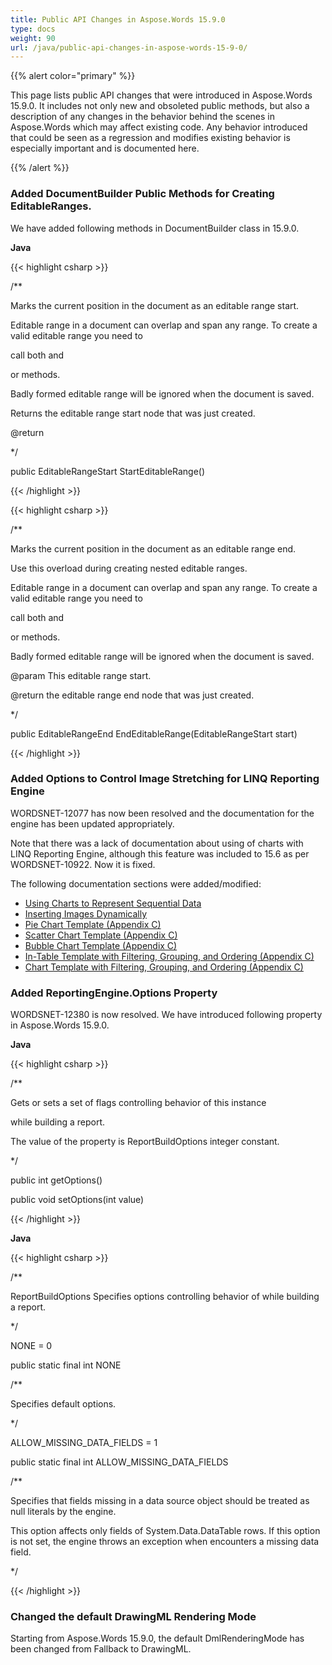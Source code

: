 ```yaml
---
title: Public API Changes in Aspose.Words 15.9.0
type: docs
weight: 90
url: /java/public-api-changes-in-aspose-words-15-9-0/
---
```


{{% alert color="primary" %}} 

This page lists public API changes that were introduced in Aspose.Words 15.9.0. It includes not only new and obsoleted public methods, but also a description of any changes in the behavior behind the scenes in Aspose.Words which may affect existing code. Any behavior introduced that could be seen as a regression and modifies existing behavior is especially important and is documented here.

{{% /alert %}} 
### **Added DocumentBuilder Public Methods for Creating EditableRanges.**
We have added following methods in DocumentBuilder class in 15.9.0.

**Java**

{{< highlight csharp >}}

 /**

  Marks the current position in the document as an editable range start.

 Editable range in a document can overlap and span any range. To create a valid editable range you need to

 call both <see cref="StartEditableRange"/> and <see cref="EndEditableRange()"/>

 or <see cref="EndEditableRange(EditableRangeStart)"/> methods.

 Badly formed editable range will be ignored when the document is saved.

 Returns the editable range start node that was just created.

 @return

*/

public EditableRangeStart StartEditableRange()


{{< /highlight >}}

{{< highlight csharp >}}

 /**

 Marks the current position in the document as an editable range end.

 Use this overload during creating nested editable ranges.

 Editable range in a document can overlap and span any range. To create a valid editable range you need to

 call both <see cref="StartEditableRange"/> and <see cref="EndEditableRange()"/>

 or <see cref="EndEditableRange(EditableRangeStart)"/> methods.

 Badly formed editable range will be ignored when the document is saved.

 @param This editable range start.

 @return the editable range end node that was just created.</returns>

*/

public EditableRangeEnd EndEditableRange(EditableRangeStart start)

{{< /highlight >}}
### **Added Options to Control Image Stretching for LINQ Reporting Engine**
WORDSNET-12077 has now been resolved and the documentation for the engine has been updated appropriately.

Note that there was a lack of documentation about using of charts with LINQ Reporting Engine, although this feature was included to 15.6 as per WORDSNET-10922. Now it is fixed.

The following documentation sections were added/modified:

- [Using Charts to Represent Sequential Data](http://www.aspose.com/docs/display/wordsjava/Using+Charts+to+Represent+Sequential+Data)
- [Inserting Images Dynamically](http://www.aspose.com/docs/display/wordsjava/Inserting+Images+Dynamically)
- [Pie Chart Template (Appendix C)](http://www.aspose.com/docs/display/wordsjava/Appendix+C.+Typical+Templates#AppendixC.TypicalTemplates-PieChartTemplate)
- [Scatter Chart Template (Appendix C)](http://www.aspose.com/docs/display/wordsjava/Appendix+C.+Typical+Templates#AppendixC.TypicalTemplates-ScatterChartTemplate)
- [Bubble Chart Template (Appendix C)](http://www.aspose.com/docs/display/wordsjava/Appendix+C.+Typical+Templates#AppendixC.TypicalTemplates-BubbleChartTemplate)
- [In-Table Template with Filtering, Grouping, and Ordering (Appendix C)](http://www.aspose.com/docs/display/wordsjava/Appendix+C.+Typical+Templates#AppendixC.TypicalTemplates-InTableTemplateFilteringGroupingOrdering)
- [Chart Template with Filtering, Grouping, and Ordering (Appendix C)](http://www.aspose.com/docs/display/wordsjava/Appendix+C.+Typical+Templates#AppendixC.TypicalTemplates-ChartTemplateFilteringGroupingOrdering)
### **Added ReportingEngine.Options Property**
WORDSNET-12380 is now resolved. We have introduced following property in Aspose.Words 15.9.0.

**Java**

{{< highlight csharp >}}

 /**

 Gets or sets a set of flags controlling behavior of this <see cref="ReportingEngine"/> instance

 while building a report.

 The value of the property is ReportBuildOptions integer constant.

*/

public int getOptions() 

public void setOptions(int value)


{{< /highlight >}}

**Java**

{{< highlight csharp >}}

 /**

 ReportBuildOptions Specifies options controlling behavior of <see cref="ReportingEngine"/> while building a report.

*/

NONE = 0



public static final int NONE

/**

Specifies default options. 

*/

ALLOW_MISSING_DATA_FIELDS = 1



public static final int ALLOW_MISSING_DATA_FIELDS

/**

Specifies that fields missing in a data source object should be treated as null literals by the engine. 

This option affects only fields of System.Data.DataTable rows. If this option is not set, the engine throws an exception when encounters a missing data field. 

*/

{{< /highlight >}}
### **Changed the default DrawingML Rendering Mode**
Starting from Aspose.Words 15.9.0, the default DmlRenderingMode has been changed from Fallback to DrawingML.
